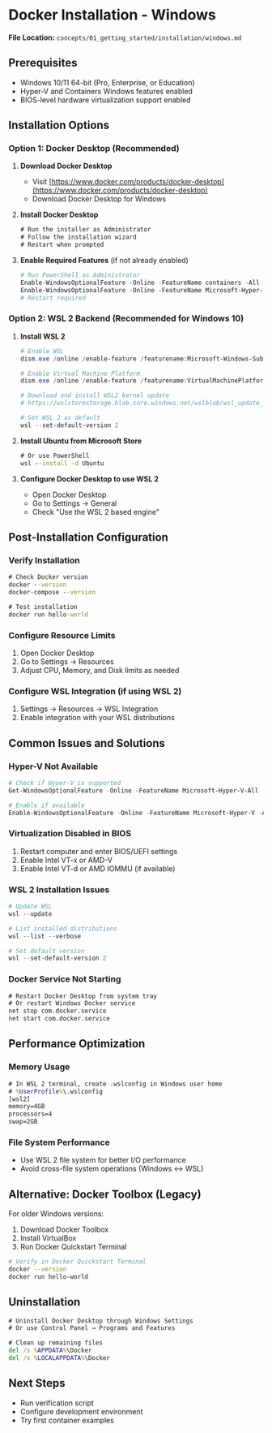 # Docker Installation - Windows

**File Location:** `concepts/01_getting_started/installation/windows.md`

## Prerequisites

- Windows 10/11 64-bit (Pro, Enterprise, or Education)
- Hyper-V and Containers Windows features enabled
- BIOS-level hardware virtualization support enabled

## Installation Options

### Option 1: Docker Desktop (Recommended)

1. **Download Docker Desktop**

   - Visit [https://www.docker.com/products/docker-desktop](https://www.docker.com/products/docker-desktop)
   - Download Docker Desktop for Windows

2. **Install Docker Desktop**

   ```cmd
   # Run the installer as Administrator
   # Follow the installation wizard
   # Restart when prompted
   ```

3. **Enable Required Features** (if not already enabled)
   ```powershell
   # Run PowerShell as Administrator
   Enable-WindowsOptionalFeature -Online -FeatureName containers -All
   Enable-WindowsOptionalFeature -Online -FeatureName Microsoft-Hyper-V -All
   # Restart required
   ```

### Option 2: WSL 2 Backend (Recommended for Windows 10)

1. **Install WSL 2**

   ```powershell
   # Enable WSL
   dism.exe /online /enable-feature /featurename:Microsoft-Windows-Subsystem-Linux /all /norestart

   # Enable Virtual Machine Platform
   dism.exe /online /enable-feature /featurename:VirtualMachinePlatform /all /norestart

   # Download and install WSL2 kernel update
   # https://wslstorestorage.blob.core.windows.net/wslblob/wsl_update_x64.msi

   # Set WSL 2 as default
   wsl --set-default-version 2
   ```

2. **Install Ubuntu from Microsoft Store**

   ```cmd
   # Or use PowerShell
   wsl --install -d Ubuntu
   ```

3. **Configure Docker Desktop to use WSL 2**
   - Open Docker Desktop
   - Go to Settings → General
   - Check "Use the WSL 2 based engine"

## Post-Installation Configuration

### Verify Installation

```cmd
# Check Docker version
docker --version
docker-compose --version

# Test installation
docker run hello-world
```

### Configure Resource Limits

1. Open Docker Desktop
2. Go to Settings → Resources
3. Adjust CPU, Memory, and Disk limits as needed

### Configure WSL Integration (if using WSL 2)

1. Settings → Resources → WSL Integration
2. Enable integration with your WSL distributions

## Common Issues and Solutions

### Hyper-V Not Available

```powershell
# Check if Hyper-V is supported
Get-WindowsOptionalFeature -Online -FeatureName Microsoft-Hyper-V-All

# Enable if available
Enable-WindowsOptionalFeature -Online -FeatureName Microsoft-Hyper-V -All
```

### Virtualization Disabled in BIOS

1. Restart computer and enter BIOS/UEFI settings
2. Enable Intel VT-x or AMD-V
3. Enable Intel VT-d or AMD IOMMU (if available)

### WSL 2 Installation Issues

```powershell
# Update WSL
wsl --update

# List installed distributions
wsl --list --verbose

# Set default version
wsl --set-default-version 2
```

### Docker Service Not Starting

```cmd
# Restart Docker Desktop from system tray
# Or restart Windows Docker service
net stop com.docker.service
net start com.docker.service
```

## Performance Optimization

### Memory Usage

```cmd
# In WSL 2 terminal, create .wslconfig in Windows user home
# %UserProfile%\.wslconfig
[wsl2]
memory=4GB
processors=4
swap=2GB
```

### File System Performance

- Use WSL 2 file system for better I/O performance
- Avoid cross-file system operations (Windows ↔ WSL)

## Alternative: Docker Toolbox (Legacy)

For older Windows versions:

1. Download Docker Toolbox
2. Install VirtualBox
3. Run Docker Quickstart Terminal

```bash
# Verify in Docker Quickstart Terminal
docker --version
docker run hello-world
```

## Uninstallation

```cmd
# Uninstall Docker Desktop through Windows Settings
# Or use Control Panel → Programs and Features

# Clean up remaining files
del /s %APPDATA%\Docker
del /s %LOCALAPPDATA%\Docker
```

## Next Steps

- Run verification script
- Configure development environment
- Try first container examples
